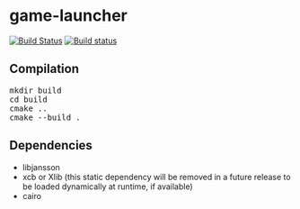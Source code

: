 # game-launcher

[![Build Status](https://travis-ci.org/magestik/game-launcher.svg?branch=master)](https://travis-ci.org/magestik/game-launcher) [![Build status](https://ci.appveyor.com/api/projects/status/ykpj63fafad3yaje/branch/master?svg=true)](https://ci.appveyor.com/project/magestik/game-launcher/branch/master)

## Compilation

<pre>
mkdir build
cd build
cmake ..
cmake --build .
</pre>

## Dependencies

* libjansson
* xcb or Xlib (this static dependency will be removed in a future release to be loaded dynamically at runtime, if available)
* cairo
